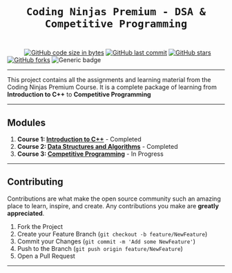 <code>
  <h1 align="center">Coding Ninjas Premium - DSA & Competitive Programming</h1>
</code>

&nbsp;&nbsp;&nbsp;&nbsp;&nbsp;&nbsp;&nbsp;&nbsp;&nbsp;&nbsp;[![GitHub code size in bytes](https://img.shields.io/github/languages/code-size/coding-ninja-dsa-competitive-package/codig-ninja-dsa-learning?logo=github&style=for-the-badge)](https://github.com/coding-ninja-dsa-competitive-package/) 
[![GitHub last commit](https://img.shields.io/github/last-commit/coding-ninja-dsa-competitive-package/codig-ninja-dsa-learning?style=for-the-badge&logo=git&color=green)](https://github.com/coding-ninja-dsa-competitive-package/) 
[![GitHub stars](https://img.shields.io/github/stars/coding-ninja-dsa-competitive-package/codig-ninja-dsa-learning?style=for-the-badge&logo=github)](https://github.com/coding-ninja-dsa-competitive-package/stargazers) 
[![GitHub forks](https://img.shields.io/github/forks/coding-ninja-dsa-competitive-package/codig-ninja-dsa-learning?style=for-the-badge&label=Fork&maxAge=2592000&logo=github)](https://github.com/coding-ninja-dsa-competitive-package/network)
![Generic badge](https://img.shields.io/badge/language-c%2B%2B-yellowgreen?style=for-the-badge)<!--![License](https://img.shields.io/github/license/coding-ninja-dsa-competitive-package/codig-ninja-dsa-learning?color=green&style=for-the-badge) -->

---

This project contains all the assignments and learning material from the Coding Ninjas Premium Course. It is a complete package of learning from **Introduction to C++** to **Competitive Programming**

---

## Modules

1. **Course 1: [Introduction to C++](./01-introduction-to-c++)** - Completed
2. **Course 2: [Data Structures and Algorithms](./02-data-structure-algorithms)** - Completed
3. **Course 3: [Competitive Programming](./03-competitive-programming)** - In Progress

---

## Contributing

Contributions are what make the open source community such an amazing place to learn, inspire, and create. Any contributions you make are **greatly appreciated**.

1. Fork the Project
2. Create your Feature Branch (`git checkout -b feature/NewFeature`)
3. Commit your Changes (`git commit -m 'Add some NewFeature'`)
4. Push to the Branch (`git push origin feature/NewFeature`)
5. Open a Pull Request

---


